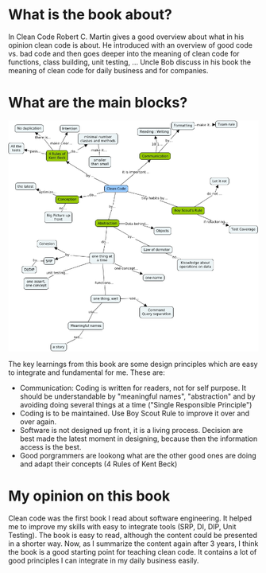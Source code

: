 # What is the book about?
In Clean Code Robert C. Martin gives a good overview about what in his opinion clean code is about. He introduced with an overview of good code vs. bad code and then goes deeper into
the meaning of clean code for functions, class building, unit testing, ... Uncle Bob discuss in his book the meaning of clean code for daily business and for companies. 

# What are the main blocks?
![Summary - Clean Code](https://github.com/MaddinJay/Coaching/blob/main/Practioner%20Level/One%20Pager%20Project/Images/Clean_Code_-_Uncle_Bob_-_Summary.jpeg)

The key learnings from this book are some design principles which are easy to integrate and fundamental for me. These are:
- Communication: Coding is written for readers, not for self purpose. It should be understandable by "meaningful names", "abstraction" and by avoiding doing several things at a time ("Single Responsible Principle")
- Coding is to be maintained. Use Boy Scout Rule to improve it over and over again.
- Software is not designed up front, it is a living process. Decision are best made the latest moment in designing, because then the information access is the best.
- Good porgrammers are lookong what are the other good ones are doing and adapt their concepts (4 Rules of Kent Beck)

# My opinion on this book
Clean code was the first book I read about software engineering. It helped me to improve my skills with easy to integrate tools (SRP, DI, DIP, Unit Testing).
The book is easy to read, although the content could be presented in a shorter way. Now, as I summarize the content again after 3 years, I think the book
is a good starting point for teaching clean code. It contains a lot of good principles I can integrate in my daily business easily. 
